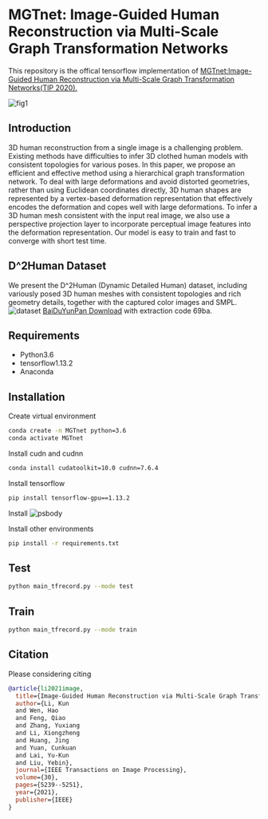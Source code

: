 # MGTnet: Image-Guided Human Reconstruction via Multi-Scale Graph Transformation Networks
This repository is the offical tensorflow implementation of [MGTnet:Image-Guided Human Reconstruction via Multi-Scale Graph Transformation Networks(TIP 2020).](http://cic.tju.edu.cn/faculty/likun/projects/MGTnet/index.html)

![fig1](https://github.com/1020244018/MGTnet/blob/main/assert/fig1.jpg)
## Introduction
3D human reconstruction from a single image is a challenging problem. Existing methods have difficulties to infer 3D clothed human models with consistent topologies for various poses. In this paper, we propose an efficient and effective method using a hierarchical graph transformation network. To deal with large deformations and avoid distorted geometries, rather than using Euclidean coordinates directly, 3D human shapes are represented by a vertex-based deformation representation that effectively encodes the deformation and copes well with large deformations. To infer a 3D human mesh consistent with the input real image, we also use a perspective projection layer to incorporate perceptual image features into the deformation representation. Our model is easy to train and fast to converge with short test time.


## D^2Human Dataset
We present the D^2Human (Dynamic Detailed Human) dataset, including variously posed 3D human meshes with consistent topologies and rich geometry details, together with the captured color images and SMPL.
![dataset](https://github.com/1020244018/MGTnet/blob/main/assert/datasets.jpg)
[BaiDuYunPan Download](https://pan.baidu.com/s/1A7kvSWhu0sHUh8p6-htQOw) with extraction code 69ba.

## Requirements
- Python3.6
- tensorflow1.13.2
- Anaconda

## Installation
Create virtual environment
```bash
conda create -n MGTnet python=3.6
conda activate MGTnet
```
Install cudn and cudnn
```bash
conda install cudatoolkit=10.0 cudnn=7.6.4
```
Install tensorflow
```bash
pip install tensorflow-gpu==1.13.2
```
Install ![psbody](https://github.com/MPI-IS/mesh)

Install other environments
```bash
pip install -r requirements.txt 
```
## Test
```bash
python main_tfrecord.py --mode test
```
## Train
```bash
python main_tfrecord.py --mode train
```
## Citation
Please considering citing 
```bibtex
@article{li2021image,
  title={Image-Guided Human Reconstruction via Multi-Scale Graph Transformation Networks},
  author={Li, Kun 
  and Wen, Hao 
  and Feng, Qiao 
  and Zhang, Yuxiang 
  and Li, Xiongzheng 
  and Huang, Jing 
  and Yuan, Cunkuan 
  and Lai, Yu-Kun 
  and Liu, Yebin},
  journal={IEEE Transactions on Image Processing},
  volume={30},
  pages={5239--5251},
  year={2021},
  publisher={IEEE}
}
```

